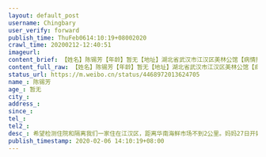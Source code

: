 ```yaml
---
layout: default_post
username: Chingbary
user_verify: forward
publish_time: ThuFeb0614:10:19+08002020
crawl_time: 20200212-12:40:51
imageurl: 
content_brief: 【姓名】陈锡芳【年龄】暂无【地址】湖北省武汉市江汉区美林公馆【病情描述】希望检测住院和隔离我们一家住在江汉区，距离华南海鲜市场不到2公里。妈妈27日开始持续发烧、咳嗽，31日前往武汉市中心医院后湖院区进行血液和肺部CT检查，“双肺可见多发磨玻璃影，呈铺路石样改变”，属于高度疑似病例 ...全文
content_full_raw: 【姓名】陈锡芳【年龄】暂无【地址】湖北省武汉市江汉区美林公馆【病情描述】希望检测住院和隔离我们一家住在江汉区，距离华南海鲜市场不到2公里。妈妈27日开始持续发烧、咳嗽，31日前往武汉市中心医院后湖院区进行血液和肺部CT检查，“双肺可见多发磨玻璃影，呈铺路石样改变”，属于高度疑似病例。由于医院没有试剂盒，医生也无权收治病人，妈妈只能居家隔离吃药。2月1日晚上高烧至38.6度，2日晚上38.7度，吃了酚麻美敏片温度才下来一点，药效过去又开始发烧。妈妈有高血压和高血糖，而且前年和去年分别做了甲状腺切除和胆囊切除，免疫力本来就比较差。我们反复联系社区、街道、江汉区热线、市长热线，还是没有得到任何回复。希望妈妈可以尽快进行核酸检测和隔离治疗，在家吃药没有起到很大作用，求不要让病情越拖越重【联系人】杜先生【电话】●●●
status_url: https://m.weibo.cn/status/4468972013624705
name_: 陈锡芳
age_: 暂无
city_: 
address_: 
since_: 
tel_: 
tel2_: 
desc_: 希望检测住院和隔离我们一家住在江汉区，距离华南海鲜市场不到2公里。妈妈27日开始持续发烧、咳嗽，31日前往武汉市中心医院后湖院区进行血液和肺部CT检查，“双肺可见多发磨玻璃影，呈铺路石样改变”，属于高度疑似病例。由于医院没有试剂盒，医生也无权收治病人，妈妈只能居家隔离吃药。2月1日晚上高烧至38.6度，2日晚上38.7度，吃了酚麻美敏片温度才下来一点，药效过去又开始发烧。妈妈有高血压和高血糖，而且前年和去年分别做了甲状腺切除和胆囊切除，免疫力本来就比较差。我们反复联系社区、街道、江汉区热线、市长热线，还是没有得到任何回复。希望妈妈可以尽快进行核酸检测和隔离治疗，在家吃药没有起到很大作用，求不要让病情越拖越重
publish_timestamp: 2020-02-06 14:10:19+08:00
---
```

